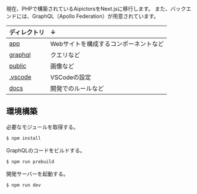 現在、PHPで構築されているAipictorsをNext.jsに移行します。
また、バックエンドには、GraphQL（Apollo Federation）が用意されています。

ディレクトリ|↓
:--|:--
[app](/app)|Webサイトを構成するコンポーネントなど
[graphql](/graphql)|クエリなど
[public](/public)|画像など
[.vscode](/.vscode)|VSCodeの設定
[docs](/docs)|開発でのルールなど

## 環境構築

必要なモジュールを取得する。

```bash
$ npm install
```

GraphQLのコードをビルドする。

```bash
$ npm run prebuild
```

開発サーバーを起動する。

```bash
$ npm run dev
```
